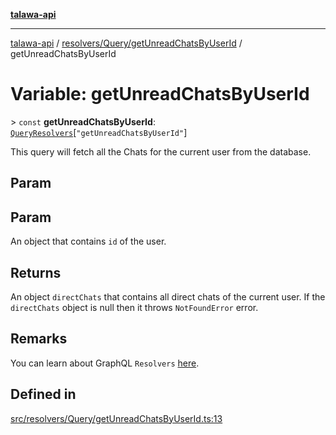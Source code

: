 [**talawa-api**](../../../../README.md)

***

[talawa-api](../../../../modules.md) / [resolvers/Query/getUnreadChatsByUserId](../README.md) / getUnreadChatsByUserId

# Variable: getUnreadChatsByUserId

\> `const` **getUnreadChatsByUserId**: [`QueryResolvers`](../../../../types/generatedGraphQLTypes/type-aliases/QueryResolvers.md)\[`"getUnreadChatsByUserId"`\]

This query will fetch all the Chats for the current user from the database.

## Param

## Param

An object that contains `id` of the user.

## Returns

An object `directChats` that contains all direct chats of the current user.
If the `directChats` object is null then it throws `NotFoundError` error.

## Remarks

You can learn about GraphQL `Resolvers`
[here](https://www.apollographql.com/docs/apollo-server/data/resolvers/).

## Defined in

[src/resolvers/Query/getUnreadChatsByUserId.ts:13](https://github.com/PalisadoesFoundation/talawa-api/blob/3a5276aff43f5de4f7fab3ec9683a420dcdc7a06/src/resolvers/Query/getUnreadChatsByUserId.ts#L13)
